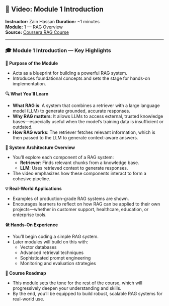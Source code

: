 ## 🎥 Video: Module 1 Introduction  
**Instructor:** Zain Hassan 
**Duration:** ~1 minutes  
**Module:** 1 — RAG Overview  
**Source:** [Coursera RAG Course](https://www.coursera.org/learn/retrieval-augmented-generation-rag/lecture/ob14T/introduction-to-rag)

---


### 🎓 Module 1 Introduction — Key Highlights

**🧭 Purpose of the Module**

- Acts as a blueprint for building a powerful RAG system.
- Introduces foundational concepts and sets the stage for hands-on implementation.

**🔍 What You’ll Learn**

- **What RAG is**: A system that combines a retriever with a large language model (LLM) to generate grounded, accurate responses.
- **Why RAG matters**: It allows LLMs to access external, trusted knowledge bases—especially useful when the model’s training data is insufficient or outdated.
- **How RAG works**: The retriever fetches relevant information, which is then passed to the LLM to generate context-aware answers.

**🧱 System Architecture Overview**

- You’ll explore each component of a RAG system:
  - **Retriever**: Finds relevant chunks from a knowledge base.
  - **LLM**: Uses retrieved context to generate responses.
- The video emphasizes how these components interact to form a cohesive pipeline.

**💡 Real-World Applications**

- Examples of production-grade RAG systems are shown.
- Encourages learners to reflect on how RAG can be applied to their own projects—whether in customer support, healthcare, education, or enterprise tools.

**🛠️ Hands-On Experience**

- You’ll begin coding a simple RAG system.
- Later modules will build on this with:
  - Vector databases
  - Advanced retrieval techniques
  - Sophisticated prompt engineering
  - Monitoring and evaluation strategies

**🚀 Course Roadmap**

- This module sets the tone for the rest of the course, which will progressively deepen your understanding and skills.
- By the end, you’ll be equipped to build robust, scalable RAG systems for real-world use.
